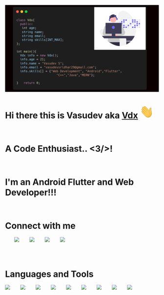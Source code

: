 
<img src="./assets/vdx.png">

# Hi there this is Vasudev aka [Vdx][website] <img src="./assets/Hi.gif" width="45" height="45">

<br/>

# A Code Enthusiast.. <3/>! 

<br/>

# I'm an Android Flutter and Web Developer!!!

<br/>

# Connect with me

[<img align="center" width = "60px" src="https://img.icons8.com/external-kiranshastry-gradient-kiranshastry/64/000000/external-website-advertising-kiranshastry-gradient-kiranshastry.png" style="padding-left: 30px;"/>][website]
[<img align="center" width = "60px" src="https://img.icons8.com/color/64/000000/github-2.png" style="padding-left: 30px;"/>][github]
[<img align="center" width = "60px" src="https://img.icons8.com/color/48/000000/linkedin.png" style="padding-left: 30px;"/>][linkedin]
[<img align="center" width = "60px" src="https://img.icons8.com/color/48/000000/instagram-new--v2.png" style="padding-left: 30px;"/>][instagram]

<br/>

<br/>

# Languages and Tools 
<img align="left" width = "50px" src="https://img.icons8.com/color/48/000000/html-5--v1.png"/>
<img align="left" width = "50px" src="https://img.icons8.com/color/48/000000/css3.png"/>
<img align="left" width = "50px" src="https://img.icons8.com/color/48/000000/javascript--v2.png"/>
<img align="left" width = "50px" src="https://img.icons8.com/fluency/48/000000/android-os.png"/>
<img align="left" width = "50px" src="https://img.icons8.com/color/48/000000/flutter.png"/>
<img align="left" width = "50px" src="https://img.icons8.com/color/48/000000/sass.png"/>
<img align="left" width = "50px" src="https://img.icons8.com/color/48/000000/mongodb.png"/>
<img align="left" width = "50px" src="https://img.icons8.com/color/48/000000/nodejs.png"/>
<img align="left" width = "50px" src="https://img.icons8.com/plasticine/100/000000/react.png"/>





[website]: https://vasudevsridhar.netlify.app
[github]: https://github.com/Vasudev-2308
[instagram]: https://www.instagram.com/___vdx___.dart/
[linkedin]: https://www.linkedin.com/in/vasudeva-s-4714341a2/

